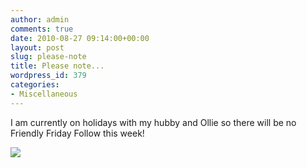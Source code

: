 ```yaml
---
author: admin
comments: true
date: 2010-08-27 09:14:00+00:00
layout: post
slug: please-note
title: Please note...
wordpress_id: 379
categories:
- Miscellaneous
---
```


I am currently on holidays with my hubby and Ollie so there will be no Friendly Friday Follow this week!

![](https://blogger.googleusercontent.com/tracker/251139911615938991-1700574486960449802?l=www.outmumbered.com)
